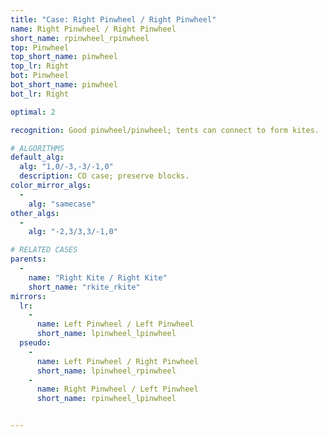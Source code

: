```yaml
---
title: "Case: Right Pinwheel / Right Pinwheel"
name: Right Pinwheel / Right Pinwheel
short_name: rpinwheel_rpinwheel
top: Pinwheel
top_short_name: pinwheel
top_lr: Right
bot: Pinwheel
bot_short_name: pinwheel
bot_lr: Right

optimal: 2

recognition: Good pinwheel/pinwheel; tents can connect to form kites.

# ALGORITHMS
default_alg:
  alg: "1,0/-3,-3/-1,0"
  description: CO case; preserve blocks.
color_mirror_algs:
  -
    alg: "samecase"
other_algs:
  -
    alg: "-2,3/3,3/-1,0"

# RELATED CASES
parents:
  -
    name: "Right Kite / Right Kite"
    short_name: "rkite_rkite"
mirrors:
  lr:
    -
      name: Left Pinwheel / Left Pinwheel
      short_name: lpinwheel_lpinwheel
  pseudo:
    -
      name: Left Pinwheel / Right Pinwheel
      short_name: lpinwheel_rpinwheel
    -
      name: Right Pinwheel / Left Pinwheel
      short_name: rpinwheel_lpinwheel


---
```


